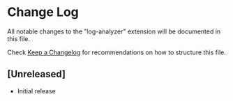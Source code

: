 # Change Log

All notable changes to the "log-analyzer" extension will be documented in this file.

Check [Keep a Changelog](http://keepachangelog.com/) for recommendations on how to structure this file.

## [Unreleased]

- Initial release